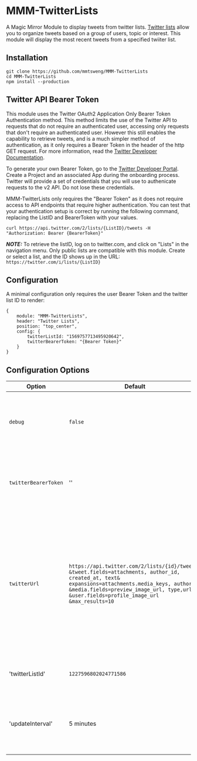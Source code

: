 # MMM-TwitterLists

A Magic Mirror Module to display tweets from twitter lists. [Twitter lists](https://help.twitter.com/en/using-twitter/twitter-lists) allow you to organize tweets based on a group of users, topic or interest. This module will display the most recent tweets from a specified twiiter list.

## Installation
```
git clone https://github.com/mmtsweng/MMM-TwitterLists
cd MMM-TwitterLists
npm install --production
```

## Twitter API Bearer Token
This module uses the Twitter OAuth2 Application Only Bearer Token Authentication method. This method limits the use of the Twitter API to requests that do not require an authenticated user, accessing only requests that don't require an authenticated user. However this still enables the capability to retrieve tweets, and is a much simpler method of authentication, as it only requires a Bearer Token in the header of the http GET request. For more information, read the [Twitter Developer Documentation](https://developer.twitter.com/en/docs/authentication/oauth-2-0/application-only). 

To generate your own Bearer Token, go to the [Twitter Developer Portal](https://developer.twitter.com/en/portal/petition/essential/basic-info). Create a Project and an associated App during the onboarding process. Twitter will provide a set of credentials that you will use to authenicate requests to the v2 API. Do not lose these credentials.

MMM-TwitterLists only requires the "Bearer Token" as it does not require access to API endpoints that require higher authentication. You can test that your authentication setup is correct by running the following command, replacing the ListID and BearerToken with your values. 

`curl https://api.twitter.com/2/lists/{ListID}/tweets -H "Authorization: Bearer {BearerToken}"`

**_NOTE:_** To retrieve the listID, log on to twitter.com, and click on "Lists" in the navigation menu. Only public lists are compatible with this module. Create or select a list, and the ID shows up in the URL: `https://twitter.com/i/lists/{ListID}`

## Configuration
A minimal configuration only requires the user Bearer Token and the twitter list ID to render:
```
{
    module: "MMM-TwitterLists",
    header: "Twitter Lists",
    position: "top_center",
    config: {
        twitterListId: "1569757713495920642",
        twitterBearerToken: "{Bearer Token}"
    }
}
```

## Configuration Options
| **Option** | **Default** | **Description** |
| --- | --- | --- |
| `debug` | `false` | Render extensive debug information to the console to validate functionality |
| `twitterBearerToken` | '' | User's Bearer Token. Treat your bearer token like a password and do not share it |
| `twitterUrl` | `https://api.twitter.com/2/lists/{id}/tweets? &tweet.fields=attachments, author_id, created_at, text& expansions=attachments.media_keys, author_id &media.fields=preview_image_url, type,url &user.fields=profile_image_url &max_results=10` | URL to the twitter GET API. ID is replaced by the twitterListID. **Note** the last parameter is max_results, and can be overridden in your configuration file to determine the approximate length of the module |
| 'twitterListId' | `1227596802024771586` | The ID of the twitter list to retrieve and render. Must be public. |
| 'updateInterval' | 5 minutes | *Note* There is a limit of 900 requests per 15 minutes, and 500,000 tweets per month|